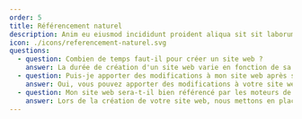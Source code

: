 ```yaml
---
order: 5
title: Référencement naturel
description: Anim eu eiusmod incididunt proident aliqua sit sit laborum. Adipisicing ullamco do fugiat duis reprehenderit deserunt eiusmod quis aliquip elit pariatur. Anim eu eiusmod incididunt proident aliqua sit sit laborum. Adipisicing ullamco do fugiat duis reprehenderit deserunt eiusmod quis aliquip elit pariatur.
icon: ./icons/referencement-naturel.svg
questions:
  - question: Combien de temps faut-il pour créer un site web ?
    answer: La durée de création d'un site web varie en fonction de sa complexité et de vos besoins spécifiques. En général, un site web simple peut être créé en quelques semaines, tandis qu'un site plus complexe avec des fonctionnalités personnalisées peut prendre plusieurs mois. la fréquence des échanges sont également un paramùtre important à prendre en compte.
  - question: Puis-je apporter des modifications à mon site web après sa mise en ligne ?
    answer: Oui, vous pouvez apporter des modifications à votre site web après sa mise en ligne. Nous vous fournissons des instructions détaillées et, si nécessaire, une formation pour vous permettre de gérer facilement le contenu de votre site. Pour des modifications plus complexes, nous offrons également des services de maintenance et infogérance.
  - question: Mon site web sera-t-il bien référencé par les moteurs de recherche ?
    answer: Lors de la création de votre site web, nous mettons en place une structure technique optimisée pour le référencement naturel (sémentique HTML, accessibilité, design responsive, temps de chargement optimisé, ...). Pour aller plus loin en SEO, une stratégie de contenu ainsi qu'une stratégie de popularité (backlinks) peuvent être mises en place en complément pour accroître plus rapidement la notoriété de votre site web et son référencement.
---
```

